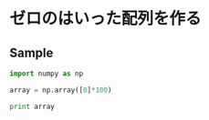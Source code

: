 # ゼロのはいった配列を作る

## Sample

```python
import numpy as np

array = np.array([0]*100)

print array
```
